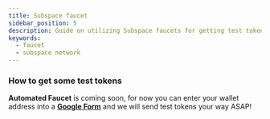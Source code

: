```yaml
---
title: Subspace faucet
sidebar_position: 5
description: Guide on utilizing Subspace faucets for getting test tokens
keywords:
  - faucet
  - subspace network
---
```


### How to get some test tokens

**Automated Faucet** is coming soon, for now you can enter your wallet address into a **[Google Form](https://forms.gle/qK7VMEFXDYzQ1u9N9)** and we will send test tokens your way ASAP!
